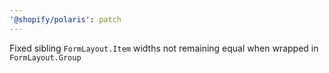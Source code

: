 ```yaml
---
'@shopify/polaris': patch
---
```


Fixed sibling `FormLayout.Item` widths not remaining equal when wrapped in `FormLayout.Group`
